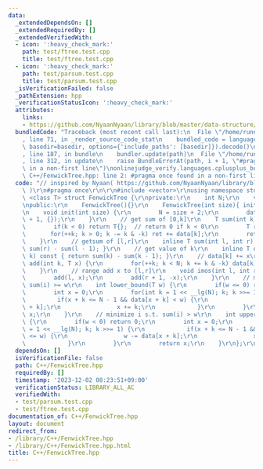 ```yaml
---
data:
  _extendedDependsOn: []
  _extendedRequiredBy: []
  _extendedVerifiedWith:
  - icon: ':heavy_check_mark:'
    path: test/ftree.test.cpp
    title: test/ftree.test.cpp
  - icon: ':heavy_check_mark:'
    path: test/parsum.test.cpp
    title: test/parsum.test.cpp
  _isVerificationFailed: false
  _pathExtension: hpp
  _verificationStatusIcon: ':heavy_check_mark:'
  attributes:
    links:
    - https://github.com/NyaanNyaan/library/blob/master/data-structure/binary-indexed-tree.hpp
  bundledCode: "Traceback (most recent call last):\n  File \"/home/runner/.local/lib/python3.10/site-packages/onlinejudge_verify/documentation/build.py\"\
    , line 71, in _render_source_code_stat\n    bundled_code = language.bundle(stat.path,\
    \ basedir=basedir, options={'include_paths': [basedir]}).decode()\n  File \"/home/runner/.local/lib/python3.10/site-packages/onlinejudge_verify/languages/cplusplus.py\"\
    , line 187, in bundle\n    bundler.update(path)\n  File \"/home/runner/.local/lib/python3.10/site-packages/onlinejudge_verify/languages/cplusplus_bundle.py\"\
    , line 312, in update\n    raise BundleErrorAt(path, i + 1, \"#pragma once found\
    \ in a non-first line\")\nonlinejudge_verify.languages.cplusplus_bundle.BundleErrorAt:\
    \ C++/FenwickTree.hpp: line 2: #pragma once found in a non-first line\n"
  code: "// inspired by Nyaan( https://github.com/NyaanNyaan/library/blob/master/data-structure/binary-indexed-tree.hpp\
    \ )\r\n#pragma once\r\n\r\n#include <vector>\r\nusing namespace std;\r\ntemplate\
    \ <class T> struct FenwickTree {\r\nprivate:\r\n    int N;\r\n    vector<T> data;\r\
    \npublic:\r\n    FenwickTree(){}\r\n    FenwickTree(int size){ init(size); }\r\
    \n    void init(int size) {\r\n        N = size + 2;\r\n        data.assign(N\
    \ + 1, {});\r\n    }\r\n    // get sum of [0,k]\r\n    T sum(int k) const {\r\n\
    \        if(k < 0) return T{};  // return 0 if k < 0\r\n        T ret{};\r\n \
    \       for(++k; k > 0; k -= k & -k) ret += data[k];\r\n        return ret;\r\n\
    \    }\r\n    // getsum of [l,r]\r\n    inline T sum(int l, int r) const { return\
    \ sum(r) - sum(l - 1); }\r\n    // get value of k\r\n    inline T operator[](int\
    \ k) const { return sum(k) - sum(k - 1); }\r\n    // data[k] += x\r\n    void\
    \ add(int k, T x) {\r\n        for(++k; k < N; k += k & -k) data[k] += x;\r\n\
    \    }\r\n    // range add x to [l,r]\r\n    void imos(int l, int r, T x) {\r\n\
    \        add(l, x);\r\n        add(r + 1, -x);\r\n    }\r\n    // minimize i s.t.\
    \ sum(i) >= w\r\n    int lower_bound(T w) {\r\n        if(w <= 0) return 0;\r\n\
    \        int x = 0;\r\n        for(int k = 1 << __lg(N); k; k >>= 1) {\r\n   \
    \         if(x + k <= N - 1 && data[x + k] < w) {\r\n                w -= data[x\
    \ + k];\r\n                x += k;\r\n            }\r\n        }\r\n        return\
    \ x;\r\n    }\r\n    // minimize i s.t. sum(i) > w\r\n    int upper_bound(T w)\
    \ {\r\n        if(w < 0) return 0;\r\n        int x = 0;\r\n        for(int k\
    \ = 1 << __lg(N); k; k >>= 1) {\r\n            if(x + k <= N - 1 && data[x + k]\
    \ <= w) {\r\n                w -= data[x + k];\r\n                x += k;\r\n\
    \            }\r\n        }\r\n        return x;\r\n    }\r\n};\r\n"
  dependsOn: []
  isVerificationFile: false
  path: C++/FenwickTree.hpp
  requiredBy: []
  timestamp: '2023-12-02 08:23:51+09:00'
  verificationStatus: LIBRARY_ALL_AC
  verifiedWith:
  - test/parsum.test.cpp
  - test/ftree.test.cpp
documentation_of: C++/FenwickTree.hpp
layout: document
redirect_from:
- /library/C++/FenwickTree.hpp
- /library/C++/FenwickTree.hpp.html
title: C++/FenwickTree.hpp
---
```

